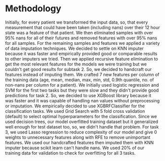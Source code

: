 # Methodology

Initially, for every patient we transformed the input data, so, 
that every measurement that could have been taken (including nans) over their 12 hour state was a feature of that patient.
We then eliminated samples with over 95% nans for all of their futures and removed features with over 95% nans for all samples. For the remaining samples and features we applied a variety of data imputation techniques. We decided to settle on KNN imputer because it was faster and empirically provided good or comparable results to other imputers we tried. 
Then we applied recursive feature elimination to get the most relevant features for the models we were training but we couldn't get good results for subtask 2. 
So, we decided to handcraft our features instead of imputing them. We crafted 7 new features per column of the training data (age, mean, median, max, min, std, 0.9th quantile, no. of non-nans per column for a patient). We initially used logistic regression and SVM for the first two tasks but they were slow and they didn't provide good predictions for task 2. So, we decided to use XGBoost library because it was faster and it was capable of handling nan values without preprocessing or imputation. 
We empirically decided to use XGBRFClassifier for the classification tasks. We used Grid Search with 5 fold cross validation (default) to select optimal hyperparameters for the classification. Since we used decision trees, our model overfitted training dataset but it generalized well enough for test dataset too, so, we didn't handle that problem. 
For task 3, we used Lasso regression to reduce complexity of our model and give 0 weights to unnecessary features along with RFE to remove unimportant features. 
We used our handcrafted features then imputed them with KNN imputer because scikit learn can't handle nans. 
We used 20% of our training data for validation to check for overfitting for all 3 tasks.
